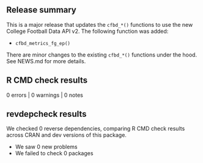 ## Release summary

This is a major release that updates the `cfbd_*()` functions to use the new College Football Data API v2. 
The following function was added:
* `cfbd_metrics_fg_ep()`

There are minor changes to the existing `cfbd_*()` functions under the hood. See NEWS.md for more details.


## R CMD check results

0 errors | 0 warnings | 0 notes

## revdepcheck results

We checked 0 reverse dependencies, comparing R CMD check results across CRAN and dev versions of this package.

 * We saw 0 new problems
 * We failed to check 0 packages
